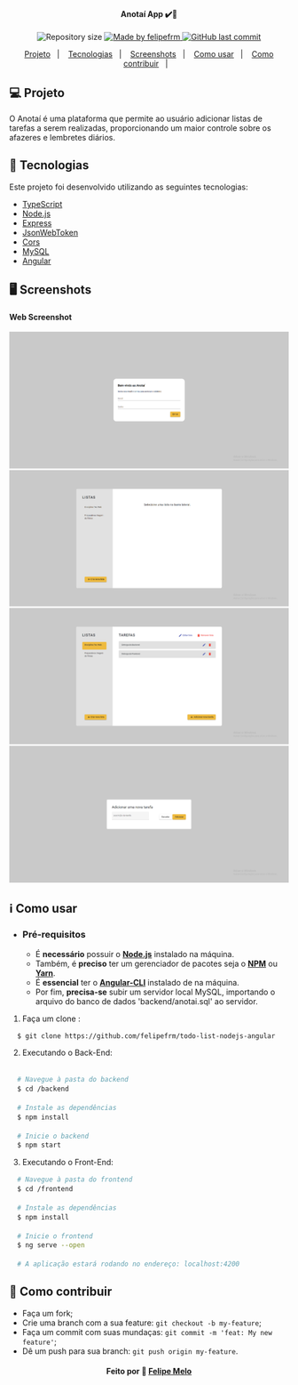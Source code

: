 <h4 align="center"> 
 Anotaí App ✔️📄 
</h4>
<p align="center">
  <img alt="Repository size" src="https://img.shields.io/github/repo-size/felipefrm/todo-list-nodejs-angular">
	
  <a href="https://www.linkedin.com/in/felipe-melo-a78504186/">
    <img alt="Made by felipefrm" src="https://img.shields.io/badge/made%20by-felipefrm-%2304D361">
  </a>

  <a href="https://github.com/felipefrm/todo-list-nodejs-angular/commits/master">
    <img alt="GitHub last commit" src="https://img.shields.io/github/last-commit/felipefrm/todo-list-nodejs-angular">
  </a>
</p>

<p align="center">
  <a href="#projeto">Projeto</a>&nbsp;&nbsp;&nbsp;|&nbsp;&nbsp;&nbsp;
  <a href="#tecnologias">Tecnologias</a>&nbsp;&nbsp;&nbsp;|&nbsp;&nbsp;&nbsp;
  <a href="#screenshots">Screenshots</a>&nbsp;&nbsp;&nbsp;|&nbsp;&nbsp;&nbsp;
  <a href="#como-usar">Como usar</a>&nbsp;&nbsp;&nbsp;|&nbsp;&nbsp;&nbsp;
  <a href="#como-contribuir">Como contribuir</a>&nbsp;&nbsp;&nbsp;|&nbsp;&nbsp;&nbsp;
</p>


<a id="projeto"></a>
## 💻 Projeto

O Anotaí é uma plataforma que permite ao usuário adicionar listas de tarefas a serem realizadas, proporcionando um maior controle sobre os afazeres e lembretes diários.

<a id="tecnologias"></a>
## :rocket: Tecnologias

Este projeto foi desenvolvido utilizando as seguintes tecnologias:

- [TypeScript][typescript]
- [Node.js][nodejs]
- [Express](https://expressjs.com/pt-br/)
- [JsonWebToken](https://jwt.io/)
- [Cors](https://www.npmjs.com/package/cors)
- [MySQL](https://www.mysql.com/)
- [Angular](angular)


<a id="screenshots"></a>
## 🖥️ Screenshots

#### Web Screenshot
<div>
   <img src="./.github/login.png" >
   <img src="./.github/home.png" >
   <img src="./.github/lista.png" >
   <img src="./.github/nova_tarefa.png" >
</div>

<a id="como-usar"></a>
## :information_source: Como usar

- ### **Pré-requisitos**

  - É **necessário** possuir o **[Node.js](https://nodejs.org/en/)** instalado na máquina.
  - Também, é **preciso** ter um gerenciador de pacotes seja o **[NPM](https://www.npmjs.com/)** ou **[Yarn](https://yarnpkg.com/)**.
  - É **essencial** ter o **[Angular-CLI](https://angular.io/cli)** instalado de na máquina.
  - Por fim, **precisa-se** subir um servidor local MySQL, importando o arquivo do banco de dados 'backend/anotai.sql' ao servidor.

1. Faça um clone :

```sh
  $ git clone https://github.com/felipefrm/todo-list-nodejs-angular
```

2. Executando o Back-End:

```sh

  # Navegue à pasta do backend
  $ cd /backend

  # Instale as dependências
  $ npm install

  # Inicie o backend
  $ npm start
```
3. Executando o Front-End:

```sh
  # Navegue à pasta do frontend
  $ cd /frontend
  
  # Instale as dependências
  $ npm install
  
  # Inicie o frontend
  $ ng serve --open
  
  # A aplicação estará rodando no endereço: localhost:4200
```
  
  

<a id="como-contribuir"></a>
## 🤔 Como contribuir

- Faça um fork;
- Crie uma branch com a sua feature: `git checkout -b my-feature`;
- Faça um commit com suas mundaças: `git commit -m 'feat: My new feature'`;
- Dê um push para sua branch: `git push origin my-feature`.


<h4 align="center">
     Feito por 💜  <a href="https://www.linkedin.com/in/felipe-melo-a78504186/" target="_blank">Felipe Melo</a>
</h4>

[nodejs]: https://nodejs.org/
[typescript]: https://www.typescriptlang.org/


